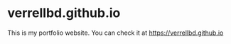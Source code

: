 # verrellbd.github.io
This is my portfolio website. You can check it at https://verrellbd.github.io
